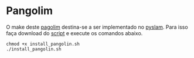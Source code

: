 # Pangolim

O make deste [pagolim](https://github.com/uoip/pangolin) destina-se a ser implementado no [pyslam](https://github.com/ljkeller/PySlam?tab=readme-ov-file).  Para isso faça download do [script](./install_pangolin.sh) e execute os comandos abaixo.

``` shell
chmod +x install_pangolin.sh
./install_pangolin.sh
```
